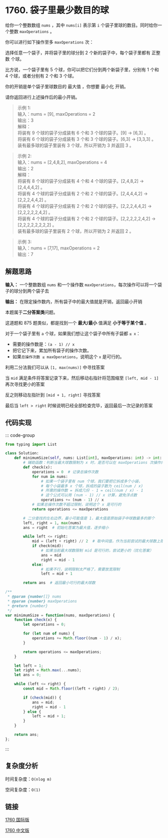 # 1760. 袋子里最少数目的球 <Badge type="warning" text="Medium" />

给你一个整数数组 `nums` ，其中 `nums[i]` 表示第 `i` 个袋子里球的数目。同时给你一个整数 `maxOperations` 。

你可以进行如下操作至多 `maxOperations` 次：

选择任意一个袋子，并将袋子里的球分到 2 个新的袋子中，每个袋子里都有 正整数 个球。

比方说，一个袋子里有 5 个球，你可以把它们分到两个新袋子里，分别有 1 个和 4 个球，或者分别有 2 个和 3 个球。

你的开销是单个袋子里球数目的 最大值 ，你想要 最小化 开销。

请你返回进行上述操作后的最小开销。

>示例 1:  
输入：nums = [9], maxOperations = 2     
输出：3   
解释：   
将装有 9 个球的袋子分成装有 6 个和 3 个球的袋子。[9] -> [6,3] 。   
将装有 6 个球的袋子分成装有 3 个和 3 个球的袋子。[6,3] -> [3,3,3] 。   
装有最多球的袋子里装有 3 个球，所以开销为 3 并返回 3 。 

>示例 2:  
输入：nums = [2,4,8,2], maxOperations = 4   
输出：2   
解释：   
将装有 8 个球的袋子分成装有 4 个和 4 个球的袋子。[2,4,8,2] -> [2,4,4,4,2] 。   
将装有 4 个球的袋子分成装有 2 个和 2 个球的袋子。[2,4,4,4,2] -> [2,2,2,4,4,2] 。   
将装有 4 个球的袋子分成装有 2 个和 2 个球的袋子。[2,2,2,4,4,2] -> [2,2,2,2,2,4,2] 。   
将装有 4 个球的袋子分成装有 2 个和 2 个球的袋子。[2,2,2,2,2,4,2] -> [2,2,2,2,2,2,2,2] 。   
装有最多球的袋子里装有 2 个球，所以开销为 2 并返回 2 。

>示例 3:  
输入：nums = [7,17], maxOperations = 2   
输出：7

## 解题思路

**输入：** 一个整数数组 `nums` 和一个操作数 `maxOperations`，每次操作可以将一个袋子的球分到两个袋子去

**输出：** 在限定操作数内，所有袋子中的最大值就是开销，返回最小开销

本题属于**二分答案类**问题。

这道题和 875 题类似，都是找到一个 **最大/最小** 值满足 **小于等于某个值** 。

对于一个袋子里有 `a` 个球，如果我们想让这个袋子中所有子袋都 `≤ x`：  
- 需要的操作数是：`(a - 1) // x`
- 把它记下来，累加所有袋子的操作次数。
- 如果`总操作次数 ≤ maxOperations`，说明这个 `x` 是可行的。

利用二分法我们可以从 `[1, max(nums)]` 中寻找答案

当 `mid` 满足条件将答案记录下来，然后移动右指针将范围缩至 `[left, mid - 1]` 再次寻找更小的答案

反之则移动左指针到 `[mid + 1, right]` 寻找答案

最后当 `left > right` 时候说明已经全部检查完毕，返回最后一次记录的答案

## 代码实现

::: code-group

```python
from typing import List

class Solution:
    def minimumSize(self, nums: List[int], maxOperations: int) -> int:
        # 辅助函数：判断当最大球数限制为 x 时，是否可以在 maxOperations 次操作内完成拆分
        def check(x):
            operations = 0  # 记录总操作次数
            for num in nums:
                # 如果一个袋子里有 num 个球，我们要把它拆成多个小袋，
                # 每个小袋最多 x 个球，拆成的袋子数为 ceil(num / x)
                # 所需的操作数 = 拆成几份 - 1 = ceil(num / x) - 1
                # 这个公式可以用 (num - 1) // x 计算，避免浮点数
                operations += (num - 1) // x
            # 如果总操作次数不超过限制，说明这个 x 是可行的
            return operations <= maxOperations

        # 二分查找的左右边界，最小可能值是 1，最大值是原始袋子中球数最多的那个
        left, right = 1, max(nums)
        ans = right  # 初始化答案为最大值，逐步缩小

        while left <= right:
            mid = (left + right) // 2  # 取中间值，作为当前尝试的最大球数上限
            if check(mid):
                # 如果当前最大球数限制 mid 是可行的，尝试更小的（优化答案）
                ans = mid
                right = mid - 1
            else:
                # 如果不行，说明限制太严格了，需要放宽限制
                left = mid + 1

        return ans  # 返回最小可行的最大球数
```

```javascript
/**
 * @param {number[]} nums
 * @param {number} maxOperations
 * @return {number}
 */
var minimumSize = function(nums, maxOperations) {
    function check(x) {
        let operations = 0;

        for (let num of nums) {
            operations += Math.floor((num - 1) / x);
        }

        return operations <= maxOperations;
    }

    let left = 1;
    let right = Math.max(...nums);
    let ans = 0;

    while (left <= right) {
        const mid = Math.floor((left + right) / 2);

        if (check(mid)) {
            ans = mid;
            right = mid - 1
        } else {
            left = mid + 1;
        }
    }

    return ans;
};
```

:::

## 复杂度分析

时间复杂度：`O(nlog m)`

空间复杂度：`O(1)`

## 链接

[1760 国际版](https://leetcode.com/problems/minimum-limit-of-balls-in-a-bag/description/)

[1760 中文版](https://leetcode.cn/problems/minimum-limit-of-balls-in-a-bag/description/)
